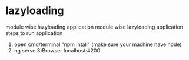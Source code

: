 # lazyloading
module wise lazyloading application 
module wise lazyloading application steps to run application 
1) open cmd/terminal "npm intall" (make sure your machine have node) 
2) ng serve 
3)Browser localhost:4200
